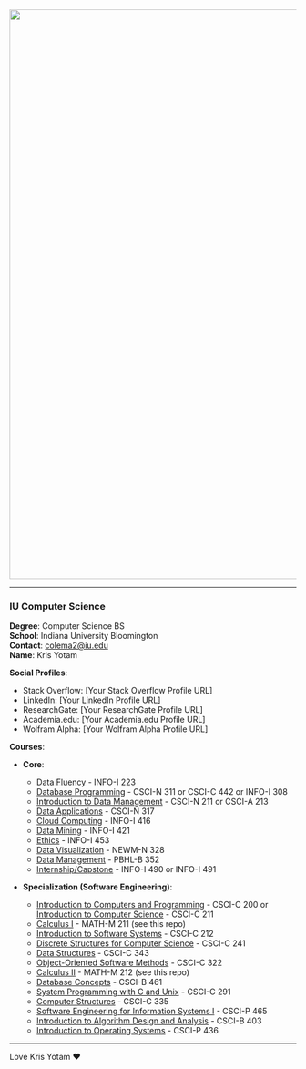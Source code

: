 <img src="https://github.com/user-attachments/assets/1f11c3b5-dfd6-45ea-b799-f03cba85012f" width="1000">

---

### IU Computer Science 

**Degree**: Computer Science BS  
**School**: Indiana University Bloomington  
**Contact**: colema2@iu.edu  
**Name**: Kris Yotam  

**Social Profiles**:
- Stack Overflow: [Your Stack Overflow Profile URL]
- LinkedIn: [Your LinkedIn Profile URL]
- ResearchGate: [Your ResearchGate Profile URL]
- Academia.edu: [Your Academia.edu Profile URL]
- Wolfram Alpha: [Your Wolfram Alpha Profile URL]

**Courses**:
- **Core**:
  - [Data Fluency](https://github.com/user-attachments/assets/data-fluency) - INFO-I 223
  - [Database Programming](https://github.com/user-attachments/assets/database-programming) - CSCI-N 311 or CSCI-C 442 or INFO-I 308
  - [Introduction to Data Management](https://github.com/user-attachments/assets/introduction-to-data-management) - CSCI-N 211 or CSCI-A 213
  - [Data Applications](https://github.com/user-attachments/assets/data-applications) - CSCI-N 317
  - [Cloud Computing](https://github.com/user-attachments/assets/cloud-computing) - INFO-I 416
  - [Data Mining](https://github.com/user-attachments/assets/data-mining) - INFO-I 421
  - [Ethics](https://github.com/user-attachments/assets/ethics) - INFO-I 453
  - [Data Visualization](https://github.com/user-attachments/assets/data-visualization) - NEWM-N 328
  - [Data Management](https://github.com/user-attachments/assets/data-management) - PBHL-B 352
  - [Internship/Capstone](https://github.com/user-attachments/assets/internship-capstone) - INFO-I 490 or INFO-I 491

- **Specialization (Software Engineering)**:
  - [Introduction to Computers and Programming](https://github.com/user-attachments/assets/introduction-to-computers-and-programming) - CSCI-C 200 or [Introduction to Computer Science](https://github.com/user-attachments/assets/introduction-to-computer-science) - CSCI-C 211
  - [Calculus I](https://github.com/laelyotam/IUmathematics) - MATH-M 211 (see this repo)
  - [Introduction to Software Systems](https://github.com/user-attachments/assets/introduction-to-software-systems) - CSCI-C 212
  - [Discrete Structures for Computer Science](https://github.com/user-attachments/assets/discrete-structures-for-computer-science) - CSCI-C 241
  - [Data Structures](https://github.com/user-attachments/assets/data-structures) - CSCI-C 343
  - [Object-Oriented Software Methods](https://github.com/user-attachments/assets/object-oriented-software-methods) - CSCI-C 322
  - [Calculus II](https://github.com/laelyotam/IUmathematics) - MATH-M 212 (see this repo)
  - [Database Concepts](https://github.com/user-attachments/assets/database-concepts) - CSCI-B 461
  - [System Programming with C and Unix](https://github.com/user-attachments/assets/system-programming-with-c-and-unix) - CSCI-C 291
  - [Computer Structures](https://github.com/user-attachments/assets/computer-structures) - CSCI-C 335
  - [Software Engineering for Information Systems I](https://github.com/user-attachments/assets/software-engineering-for-information-systems-i) - CSCI-P 465
  - [Introduction to Algorithm Design and Analysis](https://github.com/user-attachments/assets/introduction-to-algorithm-design-and-analysis) - CSCI-B 403
  - [Introduction to Operating Systems](https://github.com/user-attachments/assets/introduction-to-operating-systems) - CSCI-P 436

---

Love Kris Yotam ❤️ 
